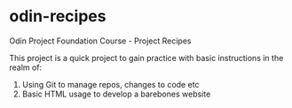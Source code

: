 # odin-recipes
Odin Project Foundation Course - Project Recipes

This project is a quick project to gain practice with basic instructions in the realm of:
1. Using Git to manage repos, changes to code etc
2. Basic HTML usage to develop a barebones website